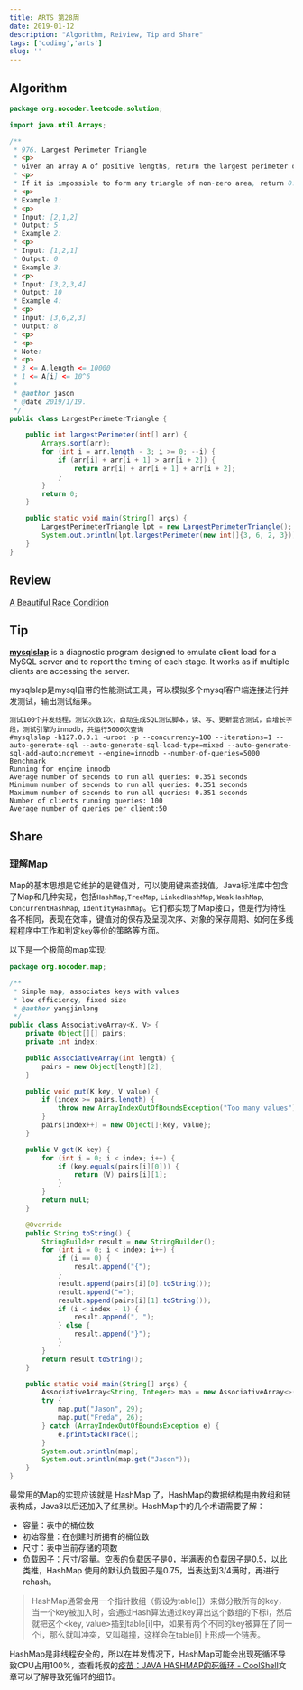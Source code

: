 ```yaml
---
title: ARTS 第28周
date: 2019-01-12
description: "Algorithm, Reiview, Tip and Share"
tags: ['coding','arts']
slug: ''
---
```


## Algorithm

```java
package org.nocoder.leetcode.solution;

import java.util.Arrays;

/**
 * 976. Largest Perimeter Triangle
 * <p>
 * Given an array A of positive lengths, return the largest perimeter of a triangle with non-zero area, formed from 3 of these lengths.
 * <p>
 * If it is impossible to form any triangle of non-zero area, return 0.
 * <p>
 * Example 1:
 * <p>
 * Input: [2,1,2]
 * Output: 5
 * Example 2:
 * <p>
 * Input: [1,2,1]
 * Output: 0
 * Example 3:
 * <p>
 * Input: [3,2,3,4]
 * Output: 10
 * Example 4:
 * <p>
 * Input: [3,6,2,3]
 * Output: 8
 * <p>
 * <p>
 * Note:
 * <p>
 * 3 <= A.length <= 10000
 * 1 <= A[i] <= 10^6
 *
 * @author jason
 * @date 2019/1/19.
 */
public class LargestPerimeterTriangle {

    public int largestPerimeter(int[] arr) {
        Arrays.sort(arr);
        for (int i = arr.length - 3; i >= 0; --i) {
            if (arr[i] + arr[i + 1] > arr[i + 2]) {
                return arr[i] + arr[i + 1] + arr[i + 2];
            }
        }
        return 0;
    }

    public static void main(String[] args) {
        LargestPerimeterTriangle lpt = new LargestPerimeterTriangle();
        System.out.println(lpt.largestPerimeter(new int[]{3, 6, 2, 3}));
    }
}
```



## Review

[A Beautiful Race Condition](http://mailinator.blogspot.com/2009/06/beautiful-race-condition.html)

## Tip

[**mysqlslap**](https://dev.mysql.com/doc/refman/8.0/en/mysqlslap.html) is a diagnostic program designed to emulate client load for a MySQL server and to report the timing of each stage. It works as if multiple clients are accessing the server.

mysqlslap是mysql自带的性能测试工具，可以模拟多个mysql客户端连接进行并发测试，输出测试结果。

```shell
测试100个并发线程，测试次数1次，自动生成SQL测试脚本，读、写、更新混合测试，自增长字段，测试引擎为innodb，共运行5000次查询
#mysqlslap -h127.0.0.1 -uroot -p --concurrency=100 --iterations=1 --auto-generate-sql --auto-generate-sql-load-type=mixed --auto-generate-sql-add-autoincrement --engine=innodb --number-of-queries=5000
Benchmark
Running for engine innodb
Average number of seconds to run all queries: 0.351 seconds
Minimum number of seconds to run all queries: 0.351 seconds
Maximum number of seconds to run all queries: 0.351 seconds
Number of clients running queries: 100
Average number of queries per client:50
```



## Share

### 理解Map

Map的基本思想是它维护的是键值对，可以使用键来查找值。Java标准库中包含了Map和几种实现，包括`HashMap`,`TreeMap`, `LinkedHashMap`, `WeakHashMap`, `ConcurrentHashMap`, `IdentityHashMap`。它们都实现了Map接口，但是行为特性各不相同，表现在效率，键值对的保存及呈现次序、对象的保存周期、如何在多线程程序中工作和判定`key`等价的策略等方面。

以下是一个极简的map实现:

```java
package org.nocoder.map;

/**
 * Simple map, associates keys with values
 * low efficiency, fixed size
 * @author yangjinlong
 */
public class AssociativeArray<K, V> {
    private Object[][] pairs;
    private int index;

    public AssociativeArray(int length) {
        pairs = new Object[length][2];
    }

    public void put(K key, V value) {
        if (index >= pairs.length) {
            throw new ArrayIndexOutOfBoundsException("Too many values");
        }
        pairs[index++] = new Object[]{key, value};
    }

    public V get(K key) {
        for (int i = 0; i < index; i++) {
            if (key.equals(pairs[i][0])) {
                return (V) pairs[i][1];
            }
        }
        return null;
    }

    @Override
    public String toString() {
        StringBuilder result = new StringBuilder();
        for (int i = 0; i < index; i++) {
            if (i == 0) {
                result.append("{");
            }
            result.append(pairs[i][0].toString());
            result.append("=");
            result.append(pairs[i][1].toString());
            if (i < index - 1) {
                result.append(", ");
            } else {
                result.append("}");
            }
        }
        return result.toString();
    }

    public static void main(String[] args) {
        AssociativeArray<String, Integer> map = new AssociativeArray<>(2);
        try {
            map.put("Jason", 29);
            map.put("Freda", 26);
        } catch (ArrayIndexOutOfBoundsException e) {
            e.printStackTrace();
        }
        System.out.println(map);
        System.out.println(map.get("Jason"));
    }
}

```

最常用的Map的实现应该就是 HashMap 了，HashMap的数据结构是由数组和链表构成，Java8以后还加入了红黑树。HashMap中的几个术语需要了解：

- 容量：表中的桶位数
- 初始容量：在创建时所拥有的桶位数
- 尺寸：表中当前存储的项数
- 负载因子：尺寸/容量。空表的负载因子是0，半满表的负载因子是0.5，以此类推，HashMap 使用的默认负载因子是0.75，当表达到3/4满时，再进行rehash。

> HashMap通常会用一个指针数组（假设为table[]）来做分散所有的key，当一个key被加入时，会通过Hash算法通过key算出这个数组的下标i，然后就把这个<key, value>插到table[i]中，如果有两个不同的key被算在了同一个i，那么就叫冲突，又叫碰撞，这样会在table[i]上形成一个链表。

HashMap是非线程安全的，所以在并发情况下，HashMap可能会出现死循环导致CPU占用100%，查看耗叔的[疫苗：JAVA HASHMAP的死循环 - CoolShell](https://coolshell.cn/articles/9606.html)文章可以了解导致死循环的细节。